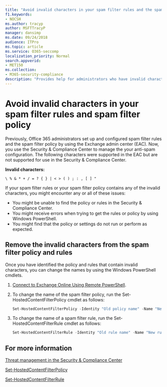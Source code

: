 ```yaml
---
title: "Avoid invalid characters in your spam filter rules and the spam filter policy"
f1.keywords:
- NOCSH
ms.author: tracyp
author: MSFTTracyP
manager: dansimp
ms.date: 09/24/2018
audience: ITPro
ms.topic: article
ms.service: O365-seccomp
localization_priority: Normal
search.appverid:
- MET150
ms.collection:
- M365-security-compliance
description: "Provides help for administrators who have invalid characters in their anti-spam configuration and run into issues when attempting to use the Security &amp; Compliance Center."
---
```


# Avoid invalid characters in your spam filter rules and spam filter policy 

Previously, Office 365 administrators set up and configured spam filter rules and the spam filter policy by using the Exchange admin center (EAC). Now, you use the Security &amp; Compliance Center to manage the your anti-spam configuration. The following characters were supported in the EAC but are not supported for use in the Security &amp; Compliance Center.  

**Invalid characters:**
  
```\ % & * + / = ? { } | < > ( ) ; : , [ ] "```

If your spam filter rules or your spam filter policy contains any of the invalid characters, you might encounter any or all of these issues:
- You might be unable to find the policy or rules in the Security &amp; Compliance Center.
- You might receive errors when trying to get the rules or policy by using Windows PowerShell.
- You might find that the policy or settings do not run or perform as expected.

## Remove the invalid characters from the spam filter policy and rules

Once you have identified the policy and rules that contain invalid characters, you can change the names by using the Windows PowerShell cmdlets. 

1. [Connect to Exchange Online Using Remote PowerShell](https://docs.microsoft.com/powershell/exchange/exchange-online/connect-to-exchange-online-powershell/connect-to-exchange-online-powershell).
    
2. To change the name of the spam filter policy, run the Set-HostedContentFilterPolicy cmdlet as follows:
    
    ```powershell
    Set-HostedContentFilterPolicy -Identity "Old policy name" -Name "New policy name"
    ```  

3. To change the name of a spam filter rule, run the Set-HostedContentFilterRule cmdlet as follows:
    
    ```powershell
    Set-HostedContentFilterRule -Identity "Old rule name" -Name "New rule name"
    ```  

  
 ## For more information

[Threat management in the Security &amp; Compliance Center](protect-against-threats.md)
  
[Set-HostedContentFilterPolicy](https://docs.microsoft.com/powershell/module/exchange/antispam-antimalware/set-hostedcontentfilterpolicy)

[Set-HostedContentFilterRule](https://docs.microsoft.com/powershell/module/exchange/antispam-antimalware/set-hostedcontentfilterrule)
